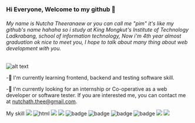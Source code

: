 ### Hi Everyone, Welcome to my github 👋
###### My name is Nutcha Theeranaew or you can call me "pim" it's like my github's name hahaha so i study at King Mongkut's Institute of Technology Ladkrabang, school of information technology, Now i'm 4th year almost graduation ok nice to meet you, I hope to talk about many thing about web development with you.

![alt text](https://i.pinimg.com/736x/e4/9b/f7/e49bf7d90e8a0d0e70204e89bf12fe7c--barbie-princess-hd-wallpaper.jpg)

-🌱 I'm currently learning frontend, backend and testing software skill.

-🤔 I'm currently looking for an internship or Co-operative as a web developer or software tester. If you are interested me, you can contact me at nutchath.thee@gmail.com.

My skill
<img src="https://img.shields.io/badge/Kotlin-B125EA&style=for-the-badge&logo=kotlin&logoColor=white"/>
<img src="https://img.shields.io/badge/HTML5-E34F26?style=for-the-badge&logo=html5&logoColor=white" alt="html"/>
<img src="https://img.shields.io/badge/CSS3-1572B6?style=for-the-badge&logo=css3&logoColor=white"/>
<img src="https://img.shields.io/badge/JSS-F7DF1E?style=for-the-badge&logo=JSS&logoColor=white"/>
<img src="https://img.shields.io/badge/React-20232A?style=for-the-badge&logo=react&logoColor=61DAFB" alt="badge"/>
<img src="https://img.shields.io/badge/React_Native-20232A?style=for-the-badge&logo=react&logoColor=61DAFB" alt="badge"/>
<img src="https://img.shields.io/badge/Vue.js-35495E?style=for-the-badge&logo=vuedotjs&logoColor=4FC08D" alt="badge"/>
<img src="https://img.shields.io/badge/firebase-ffca28?style=for-the-badge&logo=firebase&logoColor=black" alt="badge"/>
<img src="https://img.shields.io/badge/Python-FFD43B?style=for-the-badge&logo=python&logoColor=blue"/>
<img src="https://img.shields.io/badge/Figma-F24E1E?style=for-the-badge&logo=figma&logoColor=white"/>

<!--
**pimdyw/pimdyw** is a ✨ _special_ ✨ repository because its `README.md` (this file) appears on your GitHub profile.

Here are some ideas to get you started:

- 🔭 I’m currently working on ...
- 🌱 I’m currently learning ...
- 👯 I’m looking to collaborate on ...
- 🤔 I’m looking for help with ...
- 💬 Ask me about ...
- 📫 How to reach me: ...
- 😄 Pronouns: ...
- ⚡ Fun fact: ...
-->
